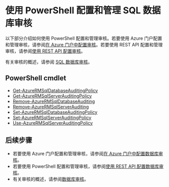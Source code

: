 <properties
    pageTitle="PowerShell：管理 Azure SQL 数据库审核 | Azure"
    description="使用 PowerShell 配置 Azure SQL 数据库审核，以跟踪数据库事件并将其写入 Azure 存储帐户中的审核日志。"
    services="sql-database"
    documentationcenter=""
    author="ronitr"
    manager="jhubbard"
    editor="giladm" />
<tags
    ms.assetid="89c2a155-c2fb-4b67-bc19-9b4e03c6d3bc"
    ms.service="sql-database"
    ms.custom="secure and protect"
    ms.workload="data-management"
    ms.tgt_pltfrm="na"
    ms.devlang="na"
    ms.topic="article"
    ms.date="10/05/2016"
    wacn.date="03/24/2017"
    ms.author="ronitr; giladm" />  


# 使用 PowerShell 配置和管理 SQL 数据库审核

以下部分介绍如何使用 PowerShell 配置和管理审核。若要使用 Azure 门户配置和管理审核，请参阅[在 Azure 门户中配置审核](/documentation/articles/sql-database-auditing-portal/)。若要使用 REST API 配置和管理审核，请参阅[使用 REST API 配置审核](/documentation/articles/sql-database-auditing-rest/)。

有关审核的概述，请参阅 [SQL 数据库审核](/documentation/articles/sql-database-auditing/)。

## PowerShell cmdlet

   * [Get-AzureRMSqlDatabaseAuditingPolicy][101]
   * [Get-AzureRMSqlServerAuditingPolicy][102]
   * [Remove-AzureRMSqlDatabaseAuditing][103]
   * [Remove-AzureRMSqlServerAuditing][104]
   * [Set-AzureRMSqlDatabaseAuditingPolicy][105]
   * [Set-AzureRMSqlServerAuditingPolicy][106]
   * [Use-AzureRMSqlServerAuditingPolicy][107]

## 后续步骤

* 若要使用 Azure 门户配置和管理审核，请参阅[在 Azure 门户中配置数据库审核](/documentation/articles/sql-database-auditing-portal/)。
* 若要使用 PowerShell 配置和管理审核，请参阅[使用 REST API 配置数据库审核](/documentation/articles/sql-database-auditing-rest/)。
* 有关审核的概述，请参阅[数据库审核](/documentation/articles/sql-database-auditing/)。


[101]: https://msdn.microsoft.com/zh-cn/library/azure/mt603731(v=azure.200).aspx
[102]: https://msdn.microsoft.com/zh-cn/library/azure/mt619329(v=azure.200).aspx
[103]: https://msdn.microsoft.com/zh-cn/library/azure/mt603796(v=azure.200).aspx
[104]: https://msdn.microsoft.com/zh-cn/library/azure/mt603574(v=azure.200).aspx
[105]: https://msdn.microsoft.com/zh-cn/library/azure/mt603531(v=azure.200).aspx
[106]: https://msdn.microsoft.com/zh-cn/library/azure/mt603794(v=azure.200).aspx
[107]: https://msdn.microsoft.com/zh-cn/library/azure/mt619353(v=azure.200).aspx

<!---HONumber=Mooncake_0320_2017-->